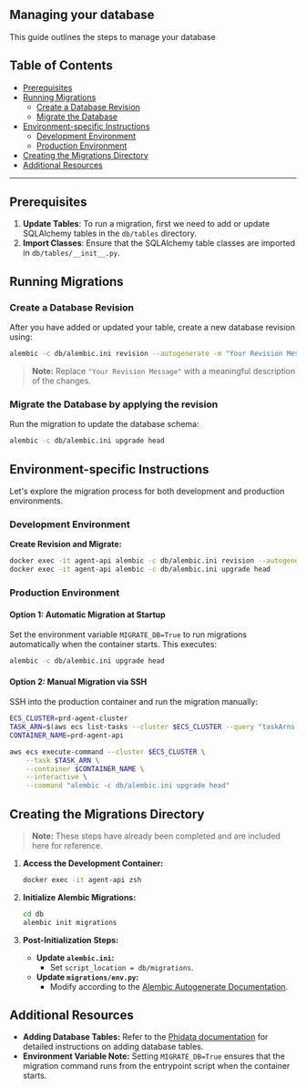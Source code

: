 ## Managing your database

This guide outlines the steps to manage your database

## Table of Contents

- [Prerequisites](#prerequisites)
- [Running Migrations](#running-migrations)
  - [Create a Database Revision](#create-a-database-revision)
  - [Migrate the Database](#migrate-the-database)
- [Environment-specific Instructions](#environment-specific-instructions)
  - [Development Environment](#development-environment)
  - [Production Environment](#production-environment)
- [Creating the Migrations Directory](#creating-the-migrations-directory)
- [Additional Resources](#additional-resources)

---

## Prerequisites

1. **Update Tables**: To run a migration, first we need to add or update SQLAlchemy tables in the `db/tables` directory.
2. **Import Classes**: Ensure that the SQLAlchemy table classes are imported in `db/tables/__init__.py`.

## Running Migrations

### Create a Database Revision

After you have added or updated your table, create a new database revision using:

```bash
alembic -c db/alembic.ini revision --autogenerate -m "Your Revision Message"
```

> **Note:** Replace `"Your Revision Message"` with a meaningful description of the changes.

### Migrate the Database by applying the revision

Run the migration to update the database schema:

```bash
alembic -c db/alembic.ini upgrade head
```

## Environment-specific Instructions

Let's explore the migration process for both development and production environments.

### Development Environment

**Create Revision and Migrate:**

```bash
docker exec -it agent-api alembic -c db/alembic.ini revision --autogenerate -m "Your Revision Message"
docker exec -it agent-api alembic -c db/alembic.ini upgrade head
```

### Production Environment

#### Option 1: Automatic Migration at Startup

Set the environment variable `MIGRATE_DB=True` to run migrations automatically when the container starts. This executes:

```bash
alembic -c db/alembic.ini upgrade head
```

#### Option 2: Manual Migration via SSH

SSH into the production container and run the migration manually:

```bash
ECS_CLUSTER=prd-agent-cluster
TASK_ARN=$(aws ecs list-tasks --cluster $ECS_CLUSTER --query "taskArns[0]" --output text)
CONTAINER_NAME=prd-agent-api

aws ecs execute-command --cluster $ECS_CLUSTER \
    --task $TASK_ARN \
    --container $CONTAINER_NAME \
    --interactive \
    --command "alembic -c db/alembic.ini upgrade head"
```

## Creating the Migrations Directory

> **Note:** These steps have already been completed and are included here for reference.

1. **Access the Development Container:**

    ```bash
    docker exec -it agent-api zsh
    ```

2. **Initialize Alembic Migrations:**

    ```bash
    cd db
    alembic init migrations
    ```

3. **Post-Initialization Steps:**

    - **Update `alembic.ini`:**
        - Set `script_location = db/migrations`.
    - **Update `migrations/env.py`:**
        - Modify according to the [Alembic Autogenerate Documentation](https://alembic.sqlalchemy.org/en/latest/autogenerate.html).

## Additional Resources

- **Adding Database Tables:** Refer to the [Phidata documentation](https://docs.phidata.com/templates/how-to/database-tables) for detailed instructions on adding database tables.
- **Environment Variable Note:** Setting `MIGRATE_DB=True` ensures that the migration command runs from the entrypoint script when the container starts.
